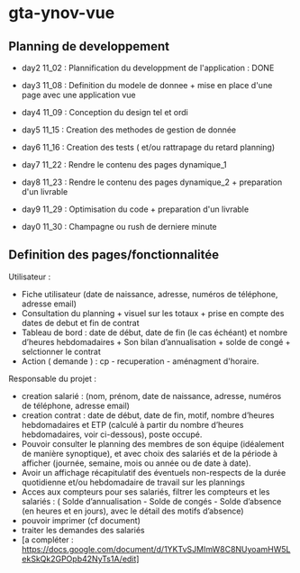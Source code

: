 # gta-ynov-vue


## Planning de developpement

* day2 11_02 : Plannification du developpment de l'application : DONE

* day3 11_08 : Definition du modele de donnee + mise en place d'une page avec une application vue
* day4 11_09 : Conception du design tel et ordi

* day5 11_15 : Creation des methodes de gestion de donnée
* day6 11_16 : Creation des tests ( et/ou rattrapage du retard planning)

* day7 11_22 : Rendre le contenu des pages dynamique_1
* day8 11_23 : Rendre le contenu des pages dynamique_2 + preparation d'un livrable

* day9 11_29 : Optimisation du code + preparation d'un livrable
* day0 11_30 : Champagne ou rush de derniere minute


## Definition des pages/fonctionnalitée

Utilisateur :
* Fiche utilisateur (date de naissance, adresse, numéros de téléphone, adresse email)
* Consultation du planning + visuel sur les totaux + prise en compte des dates de debut et fin de contrat
* Tableau de bord : date de début, date de fin (le cas échéant) et nombre d’heures hebdomadaires + Son bilan d’annualisation + solde de congé + selctionner le contrat
* Action ( demande ) : cp - recuperation - aménagment d'horaire.

Responsable du projet :
* creation salarié : (nom, prénom, date de naissance, adresse, numéros de téléphone, adresse email)
* creation contrat : date de début, date de fin, motif, nombre d’heures hebdomadaires et ETP (calculé à partir du nombre d’heures hebdomadaires, voir ci-dessous), poste occupé. 
* Pouvoir consulter le planning des membres de son équipe (idéalement de manière synoptique), et avec choix des salariés et de la période à afficher (journée, semaine, mois ou année ou de date à date). 
* Avoir un affichage récapitulatif des éventuels non-respects de la durée quotidienne et/ou hebdomadaire de travail sur les plannings
* Acces aux compteurs pour ses salariés, filtrer les compteurs et les salariés : ( Solde d’annualisation - Solde de congés - Solde d’absence (en heures et en jours), avec le détail des motifs d’absence)
* pouvoir imprimer (cf document)
* traiter les demandes des salariés
* [a compléter : https://docs.google.com/document/d/1YKTvSJMImW8C8NUyoamHW5LekSkQk2GPOpb42NyTs1A/edit]
















